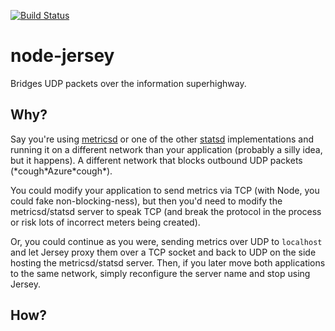 [![Build
Status](https://secure.travis-ci.org/mojodna/node-jersey.png)](http://travis-ci.org/mojodna/node-jersey)

# node-jersey

Bridges UDP packets over the information superhighway.

## Why?

Say you're using [metricsd](https://github.com/mojodna/metricsd) or one of the
other [statsd](https://github.com/etsy/statsd) implementations and running it
on a different network than your application (probably a silly idea, but it
happens). A different network that blocks outbound UDP packets
(\*cough\*Azure\*cough\*).

You could modify your application to send metrics via TCP (with Node, you could
fake non-blocking-ness), but then you'd need to modify the metricsd/statsd
server to speak TCP (and break the protocol in the process or risk lots of
incorrect meters being created).

Or, you could continue as you were, sending metrics over UDP to `localhost` and
let Jersey proxy them over a TCP socket and back to UDP on the side hosting the
metricsd/statsd server. Then, if you later move both applications to the same
network, simply reconfigure the server name and stop using Jersey.

## How?
